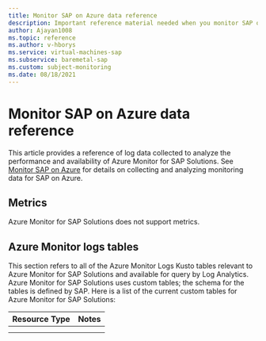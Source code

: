 ```yaml
---
title: Monitor SAP on Azure data reference
description: Important reference material needed when you monitor SAP on Azure. 
author: Ajayan1008
ms.topic: reference
ms.author: v-hborys
ms.service: virtual-machines-sap
ms.subservice: baremetal-sap 
ms.custom: subject-monitoring
ms.date: 08/18/2021
---
```


# Monitor SAP on Azure data reference

This article provides a reference of log data collected to analyze the performance and availability of Azure Monitor for SAP Solutions. See [Monitor SAP on Azure](monitor-sap-on-azure.md) for details on collecting and analyzing monitoring data for SAP on Azure.

## Metrics

Azure Monitor for SAP Solutions does not support metrics.

## Azure Monitor logs tables

This section refers to all of the Azure Monitor Logs Kusto tables relevant to Azure Monitor for SAP Solutions and available for query by Log Analytics. Azure Monitor for SAP Solutions uses custom tables; the schema for the tables is defined by SAP. Here is a list of the current custom tables for Azure Monitor for SAP Solutions:

|Resource Type | Notes |
|-------|-----|
| | |
| | |
 
